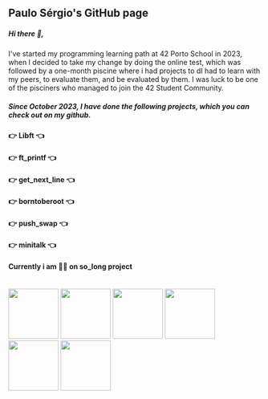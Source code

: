 ## <b>Paulo Sérgio's GitHub page</b>
##### Hi there 👋,
I've started my programming learning path at 42 Porto School in 2023, when I decided to take my change by doing the online test, which was followed by a one-month piscine where i had projects to dI had to learn with my peers, to evaluate them, and be evaluated by them. I was luck to be one of the pisciners who managed to join the 42 Student Community.
##### Since October 2023, I have done the following projects, which you can check out on my github.
#### 👉 Libft 👈
#### 👉 ft_printf 👈
#### 👉 get_next_line 👈
#### 👉 borntoberoot 👈
#### 👉 push_swap 👈
#### 👉 minitalk 👈

#### Currently i am 👷‍♂️ on so_long project
<br>
<img src="https://github.com/psergioprt/psergioprt/assets/143582790/914814d2-a87f-4532-85f6-6044e75b7263" width="100" />
<img src="https://github.com/psergioprt/psergioprt/assets/143582790/ee9657d2-2a47-48e1-9e21-eacb9db40052" width="100" />
<img src="https://github.com/psergioprt/psergioprt/assets/143582790/5291d9ba-ce4b-4922-a5e0-c0c9457c4f19" width="100" />
<img src="https://github.com/psergioprt/psergioprt/assets/143582790/b6a61311-954a-4821-b189-03c1b552cf9a" width="100" />
<img src="https://github.com/psergioprt/psergioprt/assets/143582790/73655e6a-748e-4b0b-a9e6-a92fd808e3ba" width="100" />
<img src="https://github.com/psergioprt/psergioprt/assets/143582790/6fd3116e-a5da-4213-aa84-e4f0684c4cd1" width="100" />

<!--
**psergioprt/psergioprt** is a ✨ _special_ ✨ repository because its `README.md` (this file) appears on your GitHub profile.

Here are some ideas to get you started:

- 🔭 I’m currently working on ...
- 🌱 I’m currently learning ...
- 👯 I’m looking to collaborate on ...
- 🤔 I’m looking for help with ...
- 💬 Ask me about ...
- 📫 How to reach me: ...
- 😄 Pronouns: ...
- ⚡ Fun fact: ...
-->

